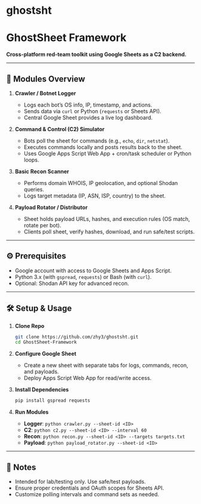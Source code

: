 # ghostsht
# GhostSheet Framework

**Cross-platform red-team toolkit using Google Sheets as a C2 backend.**

---

## 🚀 Modules Overview

1. **Crawler / Botnet Logger**

   * Logs each bot’s OS info, IP, timestamp, and actions.
   * Sends data via `curl` or Python (`requests` or Sheets API).
   * Central Google Sheet provides a live log dashboard.

2. **Command & Control (C2) Simulator**

   * Bots poll the sheet for commands (e.g., `echo`, `dir`, `netstat`).
   * Executes commands locally and posts results back to the sheet.
   * Uses Google Apps Script Web App + cron/task scheduler or Python loops.

3. **Basic Recon Scanner**

   * Performs domain WHOIS, IP geolocation, and optional Shodan queries.
   * Logs target metadata (IP, ASN, ISP, country) to the sheet.

4. **Payload Rotator / Distributor**

   * Sheet holds payload URLs, hashes, and execution rules (OS match, rotate per bot).
   * Clients poll sheet, verify hashes, download, and run safe/test scripts.

---

## ⚙️ Prerequisites

* Google account with access to Google Sheets and Apps Script.
* Python 3.x (with `gspread`, `requests`) or Bash (with `curl`).
* Optional: Shodan API key for advanced recon.

---

## 🛠️ Setup & Usage

1. **Clone Repo**

   ```bash
   git clone https://github.com/zhy3/ghostsht.git
   cd GhostSheet-Framework
   ```

2. **Configure Google Sheet**

   * Create a new sheet with separate tabs for logs, commands, recon, and payloads.
   * Deploy Apps Script Web App for read/write access.

3. **Install Dependencies**

   ```bash
   pip install gspread requests
   ```

4. **Run Modules**

   * **Logger**: `python crawler.py --sheet-id <ID>`
   * **C2**: `python c2.py --sheet-id <ID> --interval 60`
   * **Recon**: `python recon.py --sheet-id <ID> --targets targets.txt`
   * **Payload**: `python payload_rotator.py --sheet-id <ID>`

---

## 📖 Notes

* Intended for lab/testing only. Use safe/test payloads.
* Ensure proper credentials and OAuth scopes for Sheets API.
* Customize polling intervals and command sets as needed.
